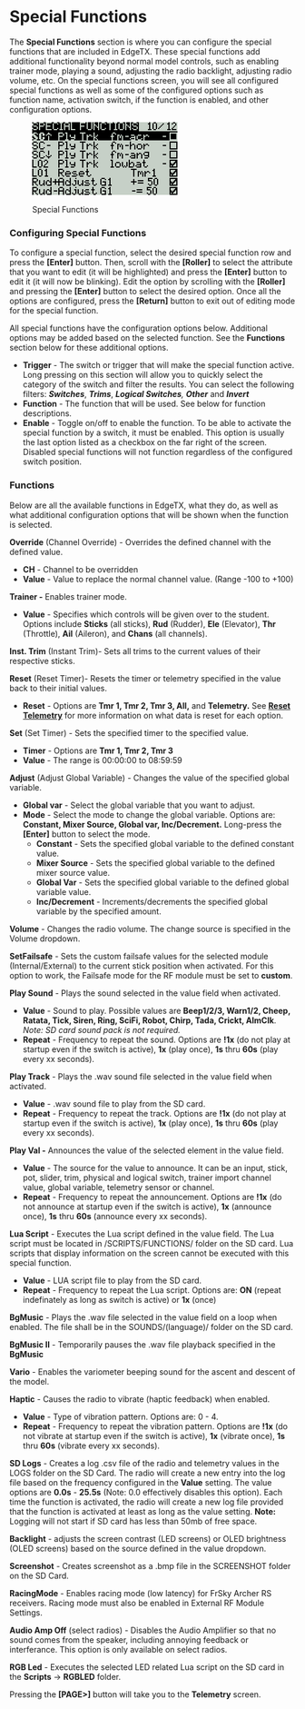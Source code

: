 # Special Functions

The **Special Functions** section is where you can configure the special functions that are included in EdgeTX. These special functions add additional functionality beyond normal model controls, such as enabling trainer mode, playing a sound, adjusting the radio backlight, adjusting radio volume, etc. On the special functions screen, you will see all configured special functions as well as some of the configured options such as function name, activation switch, if the function is enabled, and other configuration options.

<figure><img src="../../.gitbook/assets/bwsf1.png" alt=""><figcaption><p>Special Functions</p></figcaption></figure>

### Configuring Special Functions

To configure a special function, select the desired special function row and press the **\[Enter]** button. Then, scroll with the **\[Roller]** to select the attribute that you want to edit (it will be highlighted) and press the **\[Enter]** button to edit it (it will now be blinking). Edit the option by scrolling with the **\[Roller]** and pressing the **\[Enter]** button to select the desired option. Once all the options are configured, press the **\[Return]** button to exit out of editing mode for the special function.

All special functions have the configuration options below. Additional options may be added based on the selected function. See the **Functions** section below for these additional options.

* **Trigger** - The switch or trigger that will make the special function active. Long pressing on this section will allow you to quickly select the category of the switch and filter the results. You can select the following filters: _**Switches**_, _**Trims**_, _**Logical Switches**,_ _**Other**_ and _**Invert**_
* **Function** - The function that will be used. See below for function descriptions.
* **Enable** - Toggle on/off to enable the function. To be able to activate the special function by a switch, it must be enabled. This option is usually the last option listed as a checkbox on the far right of the screen. Disabled special functions will not function regardless of the configured switch position.

### Functions

Below are all the available functions in EdgeTX, what they do, as well as what additional configuration options that will be shown when the function is selected.

**Override** (Channel Override) - Overrides the defined channel with the defined value.

* **CH** - Channel to be overridden
* **Value** - Value to replace the normal channel value. (Range -100 to +100)

**Trainer -** Enables trainer mode.

* **Value** - Specifies which controls will be given over to the student. Options include **Sticks** (all sticks), **Rud** (Rudder), **Ele** (Elevator), **Thr** (Throttle), **Ail** (Aileron), and **Chans** (all channels).&#x20;

**Inst. Trim** (Instant Trim)- Sets all trims to the current values of their respective sticks.

**Reset** (Reset Timer)- Resets the timer or telemetry specified in the value back to their initial values.

* **Reset** - Options are **Tmr 1, Tmr 2, Tmr 3, All,** and **Telemetry.** See [**Reset Telemetry**](../main-view/reset.md) for more information on what data is reset for each option.

**Set** (Set Timer) - Sets the specified timer to the specified value.

* **Timer** - Options are **Tmr 1, Tmr 2, Tmr 3**
* **Value** - The range is 00:00:00 to 08:59:59&#x20;

**Adjust** (Adjust Global Variable) - Changes the value of the specified global variable.

* **Global var** - Select the global variable that you want to adjust.
* **Mode** - Select the mode to change the global variable. Options are: **Constant, Mixer Source, Global var, Inc/Decrement.** Long-press the **\[Enter]** button to select the mode.
  * **Constant** - Sets the specified global variable to the defined constant value.
  * **Mixer Source** - Sets the specified global variable to the defined mixer source value.
  * **Global Var** - Sets the specified global variable to the defined global variable value.
  * **Inc/Decrement** - Increments/decrements the specified global variable by the specified amount.

**Volume** - Changes the radio volume. The change source is specified in the Volume dropdown.

**SetFailsafe** - Sets the custom failsafe values for the selected module (Internal/External) to the current stick position when activated. For this option to work, the Failsafe mode for the RF module must be set to **custom**.

**Play Sound** - Plays the sound selected in the value field when activated.

* **Value** - Sound to play. Possible values are **Beep1/2/3, Warn1/2, Cheep, Ratata, Tick, Siren, Ring, SciFi, Robot, Chirp, Tada, Crickt, AlmClk**. _Note: SD card sound pack is not required._
* **Repeat** - Frequency to repeat the sound. Options are **!1x** (do not play at startup even if the switch is active), **1x** (play once), **1s** thru **60s** (play every xx seconds).

**Play Track** - Plays the .wav sound file selected in the value field when activated.

* **Value** - .wav sound file to play from the SD card.
* **Repeat** - Frequency to repeat the track. Options are **!1x** (do not play at startup even if the switch is active),  **1x** (play once), **1s** thru **60s** (play every xx seconds).

**Play Val -** Announces the value of the selected element in the value field.

* **Value** - The source for the value to announce. It can be an input, stick, pot, slider, trim, physical and logical switch, trainer import channel value, global variable, telemetry sensor or channel.
* **Repeat** - Frequency to repeat the announcement. Options are **!1x** (do not announce at startup even if the switch is active), **1x** (announce once), **1s** thru **60s** (announce every xx seconds).

**Lua Script** - Executes the Lua script defined in the value field. The Lua script must be located in /SCRIPTS/FUNCTIONS/ folder on the SD card. Lua scripts that display information on the screen cannot be executed with this special function.

* **Value** - LUA script file to play from the SD card.
* **Repeat** - Frequency to repeat the Lua script. Options are: **ON** (repeat indefinately as long as switch is active) or **1x** (once)

**BgMusic** - Plays the .wav file selected in the value field on a loop when enabled. The file shall be in the SOUNDS/(language)/ folder on the SD card.

**BgMusic II** - Temporarily pauses the .wav file playback specified in the **BgMusic**

**Vario** - Enables the variometer beeping sound for the ascent and descent of the model.

**Haptic** - Causes the radio to vibrate (haptic feedback) when enabled.

* **Value** - Type of vibration pattern. Options are: 0 - 4.
* **Repeat** - Frequency to repeat the vibration pattern. Options are **!1x** (do not vibrate at startup even if the switch is active), **1x** (vibrate once), **1s** thru **60s** (vibrate every xx seconds).

**SD Logs** - Creates a log .csv file of the radio and telemetry values in the LOGS folder on the SD Card. The radio will create a new entry into the log file based on the frequency configured in the **Value** setting.  The value options are **0.0s** - **25.5s** (Note: 0.0 effectively disables this option). Each time the function is activated, the radio will create a new log file provided that the function is activated at least as long as the value setting. **Note:** Logging will not start if SD card has less than 50mb of free space.&#x20;

**Backlight** - adjusts the screen contrast (LED screens) or OLED brightness (OLED screens) based on the source defined in the value dropdown.

**Screenshot** -  Creates screenshot as a .bmp file in the SCREENSHOT folder on the SD Card.

**RacingMode** - Enables racing mode (low latency) for FrSky Archer RS receivers. Racing mode must also be enabled in External RF Module Settings.

**Audio Amp Off** (select radios) - Disables the Audio Amplifier so that no sound comes from the speaker, including annoying feedback or interferance. This option is only available on select radios.

**RGB Led** - Executes the selected LED related Lua script on the SD card in the **Scripts** -> **RGBLED** folder.

Pressing the **\[PAGE>]** button will take you to the **Telemetry** screen.
